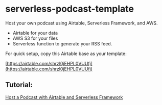 # serverless-podcast-template
Host your own podcast using Airtable, Serverless Framework, and AWS.
- Airtable for your data
- AWS S3 for your files
- Serverless function to generate your RSS feed.

For quick setup, copy this Airtable base as your template:

[https://airtable.com/shrzl0jEHPL0VUUfj](https://airtable.com/shrzl0jEHPL0VUUfj)

## Tutorial:

[Host a Podcast with Airtable and Serverless Framework](https://medium.com/flatsmith/host-a-podcast-with-airtable-and-serverless-framework-de2ebb4826ae)

